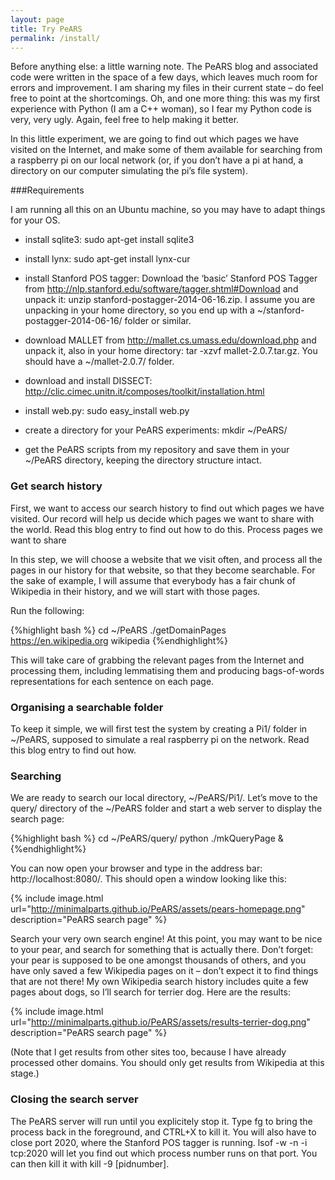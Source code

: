 ```yaml
---
layout: page
title: Try PeARS
permalink: /install/
---
```


Before anything else: a little warning note. The PeARS blog and associated code were written in the space of a few days, which leaves much room for errors and improvement. I am sharing my files in their current state – do feel free to point at the shortcomings. Oh, and one more thing: this was my first experience with Python (I am a C++ woman), so I fear my Python code is very, very ugly. Again, feel free to help making it better.

In this little experiment, we are going to find out which pages we have visited on the Internet, and make some of them available for searching from a raspberry pi on our local network (or, if you don’t have a pi at hand, a directory on our computer simulating the pi’s file system).

###Requirements

I am running all this on an Ubuntu machine, so you may have to adapt things for your OS.

*    install sqlite3: sudo apt-get install sqlite3

*    install lynx: sudo apt-get install lynx-cur

*    install Stanford POS tagger: Download the ‘basic’ Stanford POS Tagger from http://nlp.stanford.edu/software/tagger.shtml#Download and unpack it: unzip stanford-postagger-2014-06-16.zip. I assume you are unpacking in your home directory, so you end up with a ~/stanford-postagger-2014-06-16/ folder or similar.

*    download MALLET from http://mallet.cs.umass.edu/download.php and unpack it, also in your home directory: tar -xzvf mallet-2.0.7.tar.gz. You should have a ~/mallet-2.0.7/ folder.

*    download and install DISSECT: http://clic.cimec.unitn.it/composes/toolkit/installation.html

*    install web.py: sudo easy_install web.py

*    create a directory for your PeARS experiments: mkdir ~/PeARS/

*    get the PeARS scripts from my repository and save them in your ~/PeARS directory, keeping the directory structure intact.

### Get search history

First, we want to access our search history to find out which pages we have visited. Our record will help us decide which pages we want to share with the world. Read this blog entry to find out how to do this.
Process pages we want to share

In this step, we will choose a website that we visit often, and process all the pages in our history for that website, so that they become searchable. For the sake of example, I will assume that everybody has a fair chunk of Wikipedia in their history, and we will start with those pages.

Run the following:


{%highlight bash %}
cd ~/PeARS
./getDomainPages https://en.wikipedia.org wikipedia
{%endhighlight%}

This will take care of grabbing the relevant pages from the Internet and processing them, including lemmatising them and producing bags-of-words representations for each sentence on each page.

### Organising a searchable folder

To keep it simple, we will first test the system by creating a Pi1/ folder in ~/PeARS, supposed to simulate a real raspberry pi on the network. Read this blog entry to find out how.

### Searching

We are ready to search our local directory, ~/PeARS/Pi1/. Let’s move to the query/ directory of the ~/PeARS folder and start a web server to display the search page:

{%highlight bash %}
cd ~/PeARS/query/
python ./mkQueryPage &
{%endhighlight%}

You can now open your browser and type in the address bar: http://localhost:8080/. This should open a window looking like this:

{% include image.html url="http://minimalparts.github.io/PeARS/assets/pears-homepage.png" description="PeARS search page" %} 

Search your very own search engine! At this point, you may want to be nice to your pear, and search for something that is actually there. Don’t forget: your pear is supposed to be one amongst thousands of others, and you have only saved a few Wikipedia pages on it – don’t expect it to find things that are not there! My own Wikipedia search history includes quite a few pages about dogs, so I’ll search for terrier dog. Here are the results:

{% include image.html url="http://minimalparts.github.io/PeARS/assets/results-terrier-dog.png" description="PeARS search page" %} 

(Note that I get results from other sites too, because I have already processed other domains. You should only get results from Wikipedia at this stage.)

### Closing the search server

The PeARS server will run until you explicitely stop it. Type fg to bring the process back in the foreground, and CTRL+X to kill it. You will also have to close port 2020, where the Stanford POS tagger is running. lsof -w -n -i tcp:2020 will let you find out which process number runs on that port. You can then kill it with kill -9 [pidnumber].
